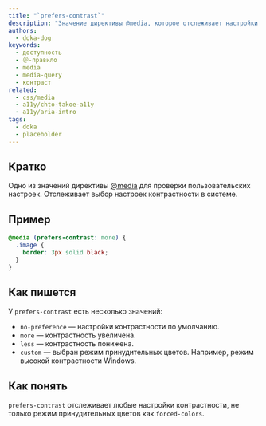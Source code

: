 ```yaml
---
title: "`prefers-contrast`"
description: "Значение директивы @media, которое отслеживает настройки контрастности."
authors:
  - doka-dog
keywords:
  - доступность
  - ＠-правило
  - media
  - media-query
  - контраст
related:
  - css/media
  - a11y/chto-takoe-a11y
  - a11y/aria-intro
tags:
  - doka
  - placeholder
---
```


## Кратко

Одно из значений директивы [@media](/css/media/) для проверки пользовательских настроек. Отслеживает выбор настроек контрастности в системе.

## Пример

```css
@media (prefers-contrast: more) {
  .image {
    border: 3px solid black;
  }
}
```

## Как пишется

У `prefers-contrast` eсть несколько значений:

- `no-preference` — настройки контрастности по умолчанию.
- `more` — контрастность увеличена.
- `less` — контрастность понижена.
- `custom` — выбран режим принудительных цветов. Например, режим высокой контрастности Windows.

## Как понять

`prefers-contrast` отслеживает любые настройки контрастности, не только режим принудительных цветов как `forced-colors`.
